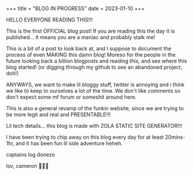 +++
title = "BLOG IN PROGRESS"
date = 2023-01-10
+++

HELLO EVERYONE READING THIS!!!

This is the first OFFICIAL blog post! If you are reading this the day it is published... it means you are a maniac and probably stalk me!

This is a bit of a post to look back at, and I suppose to document the process of even MAKING this damn blog!
Moreso for the people in the future looking back a billion blogposts and reading this, and see where this blog started!
(or digging through my github to see an abandoned project, doh!)

<!-- more -->

ANYWAYS, we want to make lil bloggy stuff, twitter is annoying and i think we like to keep to ourselves a lot of the time. 
We don't like comments so don't expect some mf forum or someshit around here. 

This is also a general revamp of the funkin website, since we are trying to be more legit and real and PRESENTABLE!!!

Lil tech details... this blog is made with ZOLA STATIC SITE GENERATOR!!!

I have been trying to chip away on this blog every day for at least 20mins-1hr, and it has been fun lil side adventure heheh.

captains log donezo


lov, cameron 💞💞💞